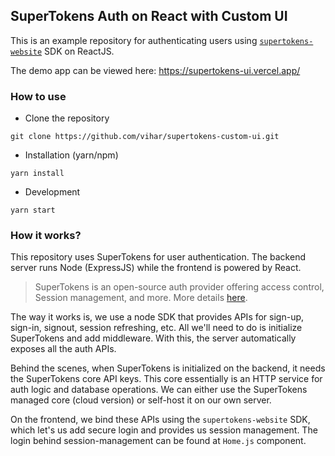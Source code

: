 ## SuperTokens Auth on React with Custom UI

This is an example repository for authenticating users using [`supertokens-website`](https://github.com/supertokens/supertokens-website) SDK on ReactJS.

The demo app can be viewed here: https://supertokens-ui.vercel.app/

### How to use

- Clone the repository

```
git clone https://github.com/vihar/supertokens-custom-ui.git
```

- Installation (yarn/npm)

```
yarn install
```

- Development

```
yarn start
```

### How it works?

This repository uses SuperTokens for user authentication. The backend server runs Node (ExpressJS) while the frontend is powered by React.

> SuperTokens is an open-source auth provider offering access control, Session management, and more. More details [here](https://github.com/supertokens).

The way it works is, we use a node SDK that provides APIs for sign-up, sign-in, signout, session refreshing, etc. All we'll need to do is initialize SuperTokens and add middleware. With this, the server automatically exposes all the auth APIs.

Behind the scenes, when SuperTokens is initialized on the backend, it needs the SuperTokens core API keys. This core essentially is an HTTP service for auth logic and database operations. We can either use the SuperTokens managed core (cloud version) or self-host it on our own server.

On the frontend, we bind these APIs using the `supertokens-website` SDK, which let's us add secure login and provides us session management. The login behind session-management can be found at `Home.js` component.
